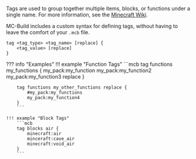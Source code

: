 
Tags are used to group together multiple items, blocks, or functions under a single name. For more information, see the [Minecraft Wiki](https://minecraft.fandom.com/wiki/Tag#Java_Edition).

MC-Build includes a custom syntax for defining tags, without having to leave the comfort of your `.mcb` file.

```
tag <tag_type> <tag_name> [replace] {
    <tag_value> [replace]
}
```

??? info "Examples"
	!!! example "Function Tags"
		```mcb
		tag functions my_functions {
			my_pack:my_function
			my_pack:my_function2
			my_pack:my_function3 replace
		}

		tag functions my_other_functions replace {
			#my_pack:my_functions
			my_pack:my_function4
		}
		```

	!!! example "Block Tags"
		```mcb
		tag blocks air {
			minecraft:air
			minceraft:cave_air
			minecraft:void_air
		}
		```